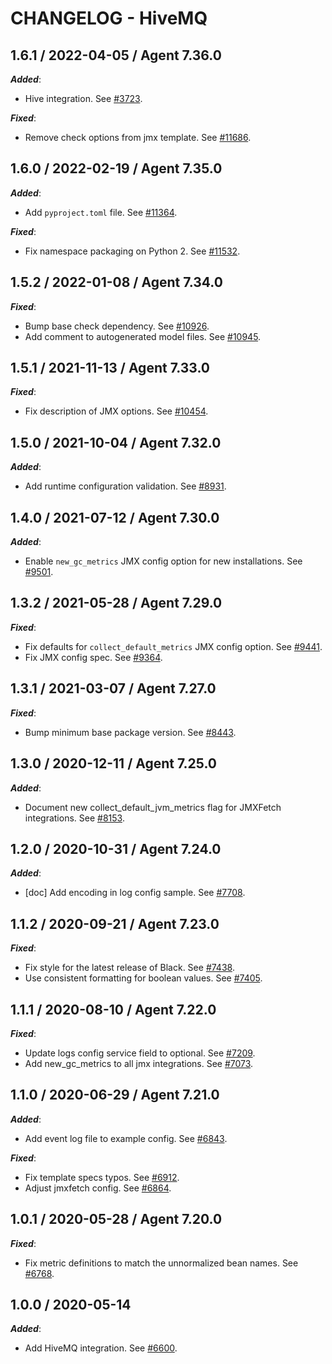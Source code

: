 # CHANGELOG - HiveMQ

## 1.6.1 / 2022-04-05 / Agent 7.36.0

***Added***: 

* Hive integration. See [#3723](https://github.com/DataDog/integrations-core/pull/3723).

***Fixed***: 

* Remove check options from jmx template. See [#11686](https://github.com/DataDog/integrations-core/pull/11686).


## 1.6.0 / 2022-02-19 / Agent 7.35.0

***Added***: 

* Add `pyproject.toml` file. See [#11364](https://github.com/DataDog/integrations-core/pull/11364).

***Fixed***: 

* Fix namespace packaging on Python 2. See [#11532](https://github.com/DataDog/integrations-core/pull/11532).


## 1.5.2 / 2022-01-08 / Agent 7.34.0

***Fixed***: 

* Bump base check dependency. See [#10926](https://github.com/DataDog/integrations-core/pull/10926).
* Add comment to autogenerated model files. See [#10945](https://github.com/DataDog/integrations-core/pull/10945).


## 1.5.1 / 2021-11-13 / Agent 7.33.0

***Fixed***: 

* Fix description of JMX options. See [#10454](https://github.com/DataDog/integrations-core/pull/10454).


## 1.5.0 / 2021-10-04 / Agent 7.32.0

***Added***: 

* Add runtime configuration validation. See [#8931](https://github.com/DataDog/integrations-core/pull/8931).


## 1.4.0 / 2021-07-12 / Agent 7.30.0

***Added***: 

* Enable `new_gc_metrics` JMX config option for new installations. See [#9501](https://github.com/DataDog/integrations-core/pull/9501).


## 1.3.2 / 2021-05-28 / Agent 7.29.0

***Fixed***: 

* Fix defaults for `collect_default_metrics` JMX config option. See [#9441](https://github.com/DataDog/integrations-core/pull/9441).
* Fix JMX config spec. See [#9364](https://github.com/DataDog/integrations-core/pull/9364).


## 1.3.1 / 2021-03-07 / Agent 7.27.0

***Fixed***: 

* Bump minimum base package version. See [#8443](https://github.com/DataDog/integrations-core/pull/8443).


## 1.3.0 / 2020-12-11 / Agent 7.25.0

***Added***: 

* Document new collect_default_jvm_metrics flag for JMXFetch integrations. See [#8153](https://github.com/DataDog/integrations-core/pull/8153).


## 1.2.0 / 2020-10-31 / Agent 7.24.0

***Added***: 

* [doc] Add encoding in log config sample. See [#7708](https://github.com/DataDog/integrations-core/pull/7708).


## 1.1.2 / 2020-09-21 / Agent 7.23.0

***Fixed***: 

* Fix style for the latest release of Black. See [#7438](https://github.com/DataDog/integrations-core/pull/7438).
* Use consistent formatting for boolean values. See [#7405](https://github.com/DataDog/integrations-core/pull/7405).


## 1.1.1 / 2020-08-10 / Agent 7.22.0

***Fixed***: 

* Update logs config service field to optional. See [#7209](https://github.com/DataDog/integrations-core/pull/7209).
* Add new_gc_metrics to all jmx integrations. See [#7073](https://github.com/DataDog/integrations-core/pull/7073).


## 1.1.0 / 2020-06-29 / Agent 7.21.0

***Added***: 

* Add event log file to example config. See [#6843](https://github.com/DataDog/integrations-core/pull/6843).

***Fixed***: 

* Fix template specs typos. See [#6912](https://github.com/DataDog/integrations-core/pull/6912).
* Adjust jmxfetch config. See [#6864](https://github.com/DataDog/integrations-core/pull/6864).


## 1.0.1 / 2020-05-28 / Agent 7.20.0

***Fixed***: 

* Fix metric definitions to match the unnormalized bean names. See [#6768](https://github.com/DataDog/integrations-core/pull/6768).


## 1.0.0 / 2020-05-14

***Added***: 

* Add HiveMQ integration. See [#6600](https://github.com/DataDog/integrations-core/pull/6600).

